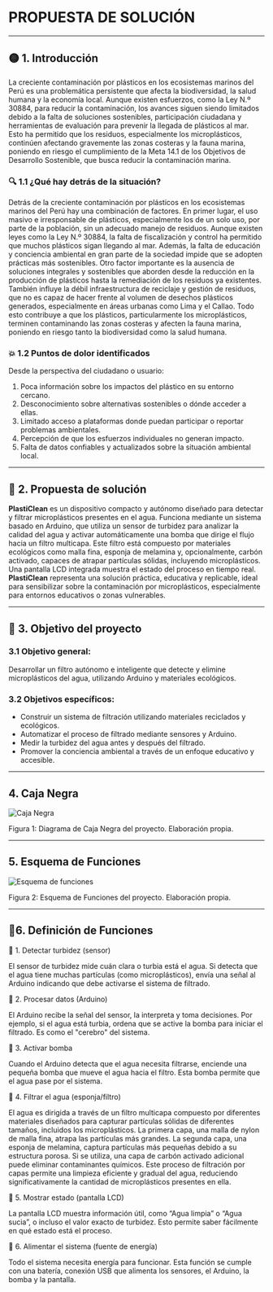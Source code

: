 # PROPUESTA DE SOLUCIÓN
---

## 🟡 1. Introducción

La creciente contaminación por plásticos en los ecosistemas marinos del Perú es una problemática persistente que afecta la biodiversidad, la salud humana y la economía local. Aunque existen esfuerzos, como la Ley N.º 30884, para reducir la contaminación, los avances siguen siendo limitados debido a la falta de soluciones sostenibles, participación ciudadana y herramientas de evaluación para prevenir la llegada de plásticos al mar. Esto ha permitido que los residuos, especialmente los microplásticos, continúen afectando gravemente las zonas costeras y la fauna marina, poniendo en riesgo el cumplimiento de la Meta 14.1 de los Objetivos de Desarrollo Sostenible, que busca reducir la contaminación marina.

### 🔍 1.1 ¿Qué hay detrás de la situación?

Detrás de la creciente contaminación por plásticos en los ecosistemas marinos del Perú hay una combinación de factores. En primer lugar, el uso masivo e irresponsable de plásticos, especialmente los de un solo uso, por parte de la población, sin un adecuado manejo de residuos. Aunque existen leyes como la Ley N.º 30884, la falta de fiscalización y control ha permitido que muchos plásticos sigan llegando al mar. Además, la falta de educación y conciencia ambiental en gran parte de la sociedad impide que se adopten prácticas más sostenibles. Otro factor importante es la ausencia de soluciones integrales y sostenibles que aborden desde la reducción en la producción de plásticos hasta la remediación de los residuos ya existentes. También influye la débil infraestructura de reciclaje y gestión de residuos, que no es capaz de hacer frente al volumen de desechos plásticos generados, especialmente en áreas urbanas como Lima y el Callao. Todo esto contribuye a que los plásticos, particularmente los microplásticos, terminen contaminando las zonas costeras y afecten la fauna marina, poniendo en riesgo tanto la biodiversidad como la salud humana.

### 💥 1.2 Puntos de dolor identificados

Desde la perspectiva del ciudadano o usuario:

1. Poca información sobre los impactos del plástico en su entorno cercano.  
2. Desconocimiento sobre alternativas sostenibles o dónde acceder a ellas.  
3. Limitado acceso a plataformas donde puedan participar o reportar problemas ambientales.  
4. Percepción de que los esfuerzos individuales no generan impacto.  
5. Falta de datos confiables y actualizados sobre la situación ambiental local.  

---

## 🌱 2. Propuesta de solución

**PlastiClean** es un dispositivo compacto y autónomo diseñado para detectar y filtrar microplásticos presentes en el agua. Funciona mediante un sistema basado en Arduino, que utiliza un sensor de turbidez para analizar la calidad del agua y activar automáticamente una bomba que dirige el flujo hacia un filtro multicapa. Este filtro está compuesto por materiales ecológicos como malla fina, esponja de melamina y, opcionalmente, carbón activado, capaces de atrapar partículas sólidas, incluyendo microplásticos. Una pantalla LCD integrada muestra el estado del proceso en tiempo real. **PlastiClean** representa una solución práctica, educativa y replicable, ideal para sensibilizar sobre la contaminación por microplásticos, especialmente para entornos educativos o zonas vulnerables.

---

## 🎯 3. Objetivo del proyecto

### 3.1 Objetivo general:

Desarrollar un filtro autónomo e inteligente que detecte y elimine microplásticos del agua, utilizando Arduino y materiales ecológicos.

### 3.2 Objetivos específicos:

- Construir un sistema de filtración utilizando materiales reciclados y ecológicos.  
- Automatizar el proceso de filtrado mediante sensores y Arduino.  
- Medir la turbidez del agua antes y después del filtrado.  
- Promover la conciencia ambiental a través de un enfoque educativo y accesible.  

---

## 4. Caja Negra

![Caja Negra](../Imagenes/3_CAJA_NEGRA.png)

Figura 1: Diagrama de Caja Negra del proyecto. Elaboración propia.

---

## 5. Esquema de Funciones

![Esquema de funciones](../Imagenes/3_ESQUEMA_DE_FUNCIONES.png)

Figura 2: Esquema de Funciones del proyecto. Elaboración propia.

---

## 🧩6. Definición de Funciones

:small_orange_diamond: 1. Detectar turbidez (sensor)

El sensor de turbidez mide cuán clara o turbia está el agua. Si detecta que el agua tiene muchas partículas (como microplásticos), envía una señal al Arduino indicando que debe activarse el sistema de filtrado.


🔹 2. Procesar datos (Arduino)

El Arduino recibe la señal del sensor, la interpreta y toma decisiones. Por ejemplo, si el agua está turbia, ordena que se active la bomba para iniciar el filtrado. Es como el "cerebro" del sistema.


🔹 3. Activar bomba

Cuando el Arduino detecta que el agua necesita filtrarse, enciende una pequeña bomba que mueve el agua hacia el filtro. Esta bomba permite que el agua pase por el sistema.

🔹 4. Filtrar el agua (esponja/filtro)

El agua es dirigida a través de un filtro multicapa compuesto por diferentes materiales diseñados para capturar partículas sólidas de diferentes tamaños, incluidos los microplásticos. La primera capa, una malla de nylon de malla fina, atrapa las partículas más grandes. La segunda capa, una esponja de melamina, captura partículas más pequeñas debido a su estructura porosa. Si se utiliza, una capa de carbón activado adicional puede eliminar contaminantes químicos. Este proceso de filtración por capas permite una limpieza eficiente y gradual del agua, reduciendo significativamente la cantidad de microplásticos presentes en ella.


🔹 5. Mostrar estado (pantalla LCD)

La pantalla LCD muestra información útil, como “Agua limpia” o “Agua sucia”, o incluso el valor exacto de turbidez. Esto permite saber fácilmente en qué estado está el proceso.


🔹 6. Alimentar el sistema (fuente de energía)

Todo el sistema necesita energía para funcionar. Esta función se cumple con una batería, conexión USB que alimenta los sensores, el Arduino, la bomba y la pantalla.
